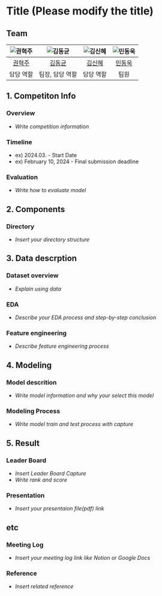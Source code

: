 # Title (Please modify the title)

## Team

| ![권혁주](https://avatars.githubusercontent.com/u/156163982?v=4) | ![김동균](https://avatars.githubusercontent.com/u/156163982?v=4) | ![김신혜](https://avatars.githubusercontent.com/u/156163982?v=4) | ![민동욱](https://avatars.githubusercontent.com/u/156163982?v=4) |
| :--------------------------------------------------------------: | :--------------------------------------------------------------: | :--------------------------------------------------------------: | :--------------------------------------------------------------: |
|            [권혁주](https://github.com/juyoll)             |            [김동균](https://github.com/sq4567)             |            [김신혜](https://github.com/upstageailab2324)             |            [민동욱](https://github.com/mindw96)             |    
|                            담당 역할                             |                            팀장, 담당 역할                             |                            담당 역할                             |                            팀원                            |

## 1. Competiton Info

### Overview

- _Write competition information_

### Timeline

- ex) 2024.03. - Start Date
- ex) February 10, 2024 - Final submission deadline

### Evaluation

- _Write how to evaluate model_

## 2. Components

### Directory

- _Insert your directory structure_

## 3. Data descrption

### Dataset overview

- _Explain using data_

### EDA

- _Describe your EDA process and step-by-step conclusion_

### Feature engineering

- _Describe feature engineering process_

## 4. Modeling

### Model descrition

- _Write model information and why your select this model_

### Modeling Process

- _Write model train and test process with capture_

## 5. Result

### Leader Board

- _Insert Leader Board Capture_
- _Write rank and score_

### Presentation

- _Insert your presentaion file(pdf) link_

## etc

### Meeting Log

- _Insert your meeting log link like Notion or Google Docs_

### Reference

- _Insert related reference_
